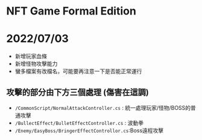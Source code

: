 # NFT Game Formal Edition

# 2022/07/03

* 新增玩家血條
* 新增怪物攻擊能力
* 蠻多檔案有改檔名，可能要再注意一下是否能正常運行
## 攻擊的部分由下方三個處理 (傷害在這調)
* `/CommonScript/NormalAttackController.cs` : 統一處理玩家/怪物/BOSS的普通攻擊
* `/BullectEffect/BulletEffectController.cs` : 波動拳
* `/Enemy/EasyBoss/BringerEffectControllor.cs`:Boss遠程攻擊




